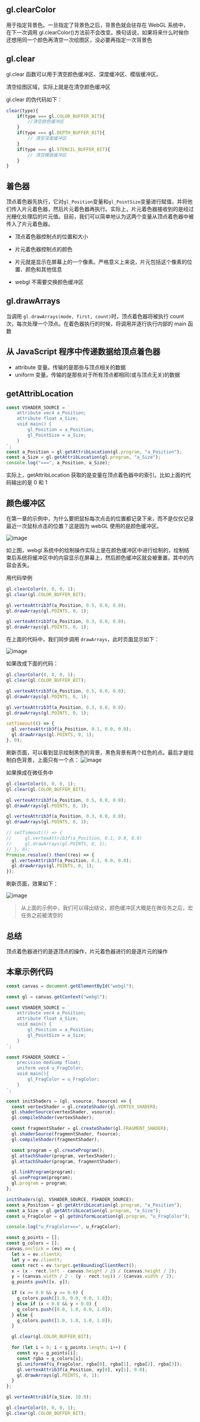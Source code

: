 ## gl.clearColor

用于指定背景色。一旦指定了背景色之后，背景色就会驻存在 WebGL 系统中，在下一次调用 gl.clearColor()方法前不会改变。换句话说，如果将来什么时候你还想用同一个颜色再清空一次绘图区，没必要再指定一次背景色

## gl.clear

gl.clear 函数可以用于清空颜色缓冲区、深度缓冲区、模版缓冲区。

清空绘图区域，实际上就是在清空颜色缓冲区

gl.clear 的伪代码如下：

```js
clear(type){
    if(type === gl.COLOR_BUFFER_BIT){
        //清空颜色缓冲区
    }
    if(type === gl.DEPTH_BUFFER_BIT){
        // 清空深度缓冲区
    }
    if(type === gl.STENCIL_BUFFER_BIT){
        // 清空模版缓冲区
    }
}
```

## 着色器

顶点着色器先执行，它对`gl_Position`变量和`gl_PointSize`变量进行赋值，并将他们传入片元着色器，然后片元着色器再执行。实际上，片元着色器接收到的是经过光栅化处理后的片元值。目前，我们可以简单地认为这两个变量从顶点着色器中被传入了片元着色器。

- 顶点着色器控制点的位置和大小
- 片元着色器控制点的颜色
- 片元就是显示在屏幕上的一个像素。严格意义上来说，片元包括这个像素的位置、颜色和其他信息

- webgl 不需要交换颜色缓冲区

## gl.drawArrays

当调用 `gl.drawArrays(mode, first, count)`时，顶点着色器将被执行 count 次，每次处理一个顶点。在着色器执行的时候，将调用并逐行执行内部的 main 函数

## 从 JavaScript 程序中传递数据给顶点着色器

- attribute 变量。传输的是那些与顶点相关的数据
- uniform 变量。传输的是那些对于所有顶点都相同(或与顶点无关)的数据

## getAttribLocation

```js
const VSHADER_SOURCE = `
    attribute vec4 a_Position;
    attribute float a_Size;
    void main() {
        gl_Position = a_Position;
        gl_PointSize = a_Size;
    }
`;
const a_Position = gl.getAttribLocation(gl.program, "a_Position");
const a_Size = gl.getAttribLocation(gl.program, "a_Size");
console.log("===", a_Position, a_Size);
```

实际上，getAttribLocation 获取的是变量在顶点着色器中的索引。比如上面的代码输出的是 0 和 1

## 颜色缓冲区

在第一章的示例中，为什么要把鼠标每次点击的位置都记录下来，而不是仅仅记录最近一次鼠标点击的位置？这是因为 webGL 使用的是颜色缓冲区。

![image](../imgs/webgl_render.jpg)

如上图，webgl 系统中的绘制操作实际上是在颜色缓冲区中进行绘制的，绘制结束后系统将缓冲区中的内容显示在屏幕上，然后颜色缓冲区就会被重置，其中的内容会丢失。

用代码举例

```js
gl.clearColor(0, 0, 0, 1);
gl.clear(gl.COLOR_BUFFER_BIT);

gl.vertexAttrib3f(a_Position, 0.5, 0.0, 0.0);
gl.drawArrays(gl.POINTS, 0, 1);

gl.vertexAttrib3f(a_Position, 0.3, 0.0, 0.0);
gl.drawArrays(gl.POINTS, 0, 1);
```

在上面的代码中，我们同步调用 `drawArrays`，此时页面显示如下：

![image](../imgs/render_01.jpg)

如果改成下面的代码：

```js
gl.clearColor(0, 0, 0, 1);
gl.clear(gl.COLOR_BUFFER_BIT);

gl.vertexAttrib3f(a_Position, 0.5, 0.0, 0.0);
gl.drawArrays(gl.POINTS, 0, 1);

gl.vertexAttrib3f(a_Position, 0.3, 0.0, 0.0);
gl.drawArrays(gl.POINTS, 0, 1);

setTimeout(() => {
  gl.vertexAttrib3f(a_Position, 0.1, 0.0, 0.0);
  gl.drawArrays(gl.POINTS, 0, 1);
}, 0);
```

刷新页面，可以看到显示绘制黑色的背景，黑色背景有两个红色的点。最后才是绘制白色背景，上面只有一个点：
![image](../imgs/render_02.jpg)

如果换成在微任务中

```js
gl.clearColor(0, 0, 0, 1);
gl.clear(gl.COLOR_BUFFER_BIT);

gl.vertexAttrib3f(a_Position, 0.5, 0.0, 0.0);
gl.drawArrays(gl.POINTS, 0, 1);

gl.vertexAttrib3f(a_Position, 0.3, 0.0, 0.0);
gl.drawArrays(gl.POINTS, 0, 1);

// setTimeout(() => {
//     gl.vertexAttrib3f(a_Position, 0.1, 0.0, 0.0)
//     gl.drawArrays(gl.POINTS, 0, 1);
// }, 0);
Promise.resolve().then((res) => {
  gl.vertexAttrib3f(a_Position, 0.1, 0.0, 0.0);
  gl.drawArrays(gl.POINTS, 0, 1);
});
```

刷新页面，效果如下：

![image](../imgs/render_03.jpg)

> 从上面的示例中，我们可以得出结论，颜色缓冲区大概是在微任务之后，宏任务之前被清空的

## 总结

顶点着色器进行的是逐顶点的操作，片元着色器进行的是逐片元的操作

## 本章示例代码

```js
const canvas = document.getElementById("webgl");

const gl = canvas.getContext("webgl");

const VSHADER_SOURCE = `
    attribute vec4 a_Position;
    attribute float a_Size;
    void main() {
        gl_Position = a_Position;
        gl_PointSize = a_Size;
    }
`;

const FSHADER_SOURCE = `
    precision mediump float;
    uniform vec4 u_FragColor;
    void main(){
        gl_FragColor = u_FragColor;
    }
`;

const initShaders = (gl, vsource, fsource) => {
  const vertexShader = gl.createShader(gl.VERTEX_SHADER);
  gl.shaderSource(vertexShader, vsource);
  gl.compileShader(vertexShader);

  const fragmentShader = gl.createShader(gl.FRAGMENT_SHADER);
  gl.shaderSource(fragmentShader, fsource);
  gl.compileShader(fragmentShader);

  const program = gl.createProgram();
  gl.attachShader(program, vertexShader);
  gl.attachShader(program, fragmentShader);

  gl.linkProgram(program);
  gl.useProgram(program);
  gl.program = program;
};

initShaders(gl, VSHADER_SOURCE, FSHADER_SOURCE);
const a_Position = gl.getAttribLocation(gl.program, "a_Position");
const a_Size = gl.getAttribLocation(gl.program, "a_Size");
const u_FragColor = gl.getUniformLocation(gl.program, "u_FragColor");

console.log("u_FragColor===", u_FragColor);

const g_points = [];
const g_colors = [];
canvas.onclick = (ev) => {
  let x = ev.clientX;
  let y = ev.clientY;
  const rect = ev.target.getBoundingClientRect();
  x = (x - rect.left - canvas.height / 2) / (canvas.height / 2);
  y = (canvas.width / 2 - (y - rect.top)) / (canvas.width / 2);
  g_points.push([x, y]);

  if (x >= 0.0 && y >= 0.0) {
    g_colors.push([1.0, 0.0, 0.0, 1.0]);
  } else if (x < 0.0 && y < 0.0) {
    g_colors.push([0.0, 1.0, 0.0, 1.0]);
  } else {
    g_colors.push([1.0, 1.0, 1.0, 1.0]);
  }

  gl.clear(gl.COLOR_BUFFER_BIT);

  for (let i = 0; i < g_points.length; i++) {
    const xy = g_points[i];
    const rgba = g_colors[i];
    gl.uniform4f(u_FragColor, rgba[0], rgba[1], rgba[2], rgba[3]);
    gl.vertexAttrib3f(a_Position, xy[0], xy[1], 0.0);
    gl.drawArrays(gl.POINTS, 0, 1);
  }
};

gl.vertexAttrib1f(a_Size, 10.0);

gl.clearColor(0, 0, 0, 1);
gl.clear(gl.COLOR_BUFFER_BIT);
```
